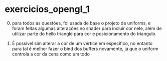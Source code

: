 # exercicios_opengl_1

0. para todos as questões, foi usada de base o projeto de uniforms, e foram feitas algumas alterações no shader para incluir cor nele, além de utilizar parte do hello triangle para cor e posicionamento do triangulo.

3. É possível sim alterar a cor de um vértice em especifico, no entanto para tal é melhor fazer o bind dos buffers novamente, já que o uniform controla a cor da cena como um todo
